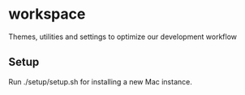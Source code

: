 # workspace

Themes, utilities and settings to optimize our development workflow

## Setup

Run ./setup/setup.sh for installing a new Mac instance.
